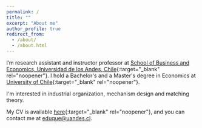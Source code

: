 ```yaml
---
permalink: /
title: ""
excerpt: "About me"
author_profile: true
redirect_from: 
  - /about/
  - /about.html
---
```



I’m research assistant and instructor professor at [School of Business and Economics, Universidad de los Andes, Chile](https://www.uandes.cl/sbe/){:target="_blank" rel="noopener"}. I hold a Bachelor's and a Master's degree in Economics at [University of Chile](https://econ.uchile.cl/){:target="_blank" rel="noopener"}. 

I'm interested in industrial organization, mechanism design and matching theory.

My CV is available [here](https://www.dropbox.com/scl/fi/odo403igzgjsgo910i08y/CV.pdf?rlkey=lwxaszf705q04p4517ythh1ug&dl=0){:target="_blank" rel="noopener"}, and you can contact me at [eduque@uandes.cl](mailto:eduque@uandes.cl).

